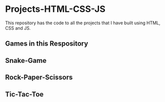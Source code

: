 # Projects-HTML-CSS-JS
This repository has the code to all the projects that I have built using HTML, CSS and JS.

<h2>Games in this Respository</h2>
<h2>Snake-Game</h2>
<h2>Rock-Paper-Scissors</h2>
<h2>Tic-Tac-Toe</h2>
